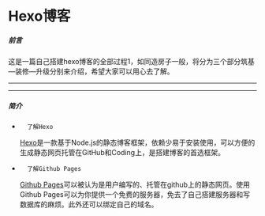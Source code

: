 # Hexo博客

##### **前言**

这是一篇自己搭建hexo博客的全部过程1，如同造房子一般，将分为三个部分筑基—装修—升级分别来介绍，希望大家可以用心去了解。

------

------

##### 简介

* ```
    了解Hexo
    ```

    [Hexo](https://hexo.io/zh-tw/)是一款基于Node.js的静态博客框架，依赖少易于安装使用，可以方便的生成静态网页托管在GitHub和Coding上，是搭建博客的首选框架。

* ```
    了解Github Pages
    ```

    [Github Pages](https://pages.github.com/)可以被认为是用户编写的、托管在github上的静态网页。使用Github Pages可以为你提供一个免费的服务器，免去了自己搭建服务器和写数据库的麻烦。此外还可以绑定自己的域名。